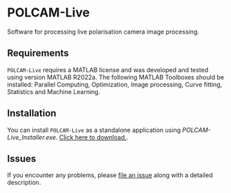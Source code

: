 # POLCAM-Live

Software for processing live polarisation camera image processing.


## Requirements

`POLCAM-Live` requires a MATLAB license and was developed and tested using version MATLAB R2022a. The following MATLAB Toolboxes should be installed: Parallel Computing, Optimization, Image processing, Curve fitting, Statistics and Machine Learning.


## Installation

You can install `POLCAM-Live` as a standalone application using _POLCAM-Live_Installer.exe_. [Click here to download.](https://github.com/ezrabru/POLCAM-Live/raw/main/POLCAM-Live_Installer.exe).

## Issues

If you encounter any problems, please [file an issue](https://github.com/ezrabru/POLCAM-Live/issues) along with a detailed description.
